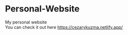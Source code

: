 # Personal-Website
My personal website <br>
You can check it out here https://cezarykuzma.netlify.app/
